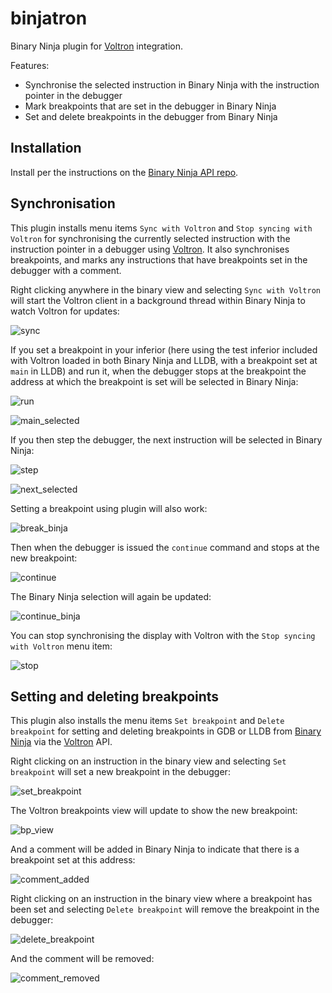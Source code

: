 # binjatron

Binary Ninja plugin for [Voltron](https://github.com/snare/voltron) integration.

Features:

- Synchronise the selected instruction in Binary Ninja with the instruction pointer in the debugger
- Mark breakpoints that are set in the debugger in Binary Ninja
- Set and delete breakpoints in the debugger from Binary Ninja

## Installation

Install per the instructions on the [Binary Ninja API repo](https://github.com/Vector35/binaryninja-api/tree/master/python/examples).

## Synchronisation

This plugin installs menu items `Sync with Voltron` and `Stop syncing with Voltron` for synchronising the currently selected instruction with the instruction pointer in a debugger using [Voltron](https://github.com/snare/voltron). It also synchronises breakpoints, and marks any instructions that have breakpoints set in the debugger with a comment.

Right clicking anywhere in the binary view and selecting `Sync with Voltron` will start the Voltron client in a background thread within Binary Ninja to watch Voltron for updates:

![sync](http://i.imgur.com/DjGcgqz.png)

If you set a breakpoint in your inferior (here using the test inferior included with Voltron loaded in both Binary Ninja and LLDB, with a breakpoint set at `main` in LLDB) and run it, when the debugger stops at the breakpoint the address at which the breakpoint is set will be selected in Binary Ninja:

![run](http://i.imgur.com/Bhx4Evx.png)

![main_selected](http://i.imgur.com/JZpUNK6.png)

If you then step the debugger, the next instruction will be selected in Binary Ninja:

![step](http://i.imgur.com/Py1Smmn.png)

![next_selected](http://i.imgur.com/j8kY6i0.png)

Setting a breakpoint using plugin will also work:

![break_binja](http://i.imgur.com/QDWIzOY.png)

Then when the debugger is issued the `continue` command and stops at the new breakpoint:

![continue](http://i.imgur.com/epX9pxD.png)

The Binary Ninja selection will again be updated:

![continue_binja](http://i.imgur.com/R7jegjW.png)

You can stop synchronising the display with Voltron with the `Stop syncing with Voltron` menu item:

![stop](http://i.imgur.com/waPoB1J.png)


## Setting and deleting breakpoints

This plugin also installs the menu items `Set breakpoint` and `Delete breakpoint` for setting and deleting breakpoints in GDB or LLDB from [Binary Ninja](http://binary.ninja) via the [Voltron](https://github.com/snare/voltron) API.

Right clicking on an instruction in the binary view and selecting `Set breakpoint` will set a new breakpoint in the debugger:

![set_breakpoint](http://i.imgur.com/HzxStvG.png)

The Voltron breakpoints view will update to show the new breakpoint:

![bp_view](http://i.imgur.com/ITHf4zU.png)

And a comment will be added in Binary Ninja to indicate that there is a breakpoint set at this address:

![comment_added](http://i.imgur.com/ASI5gt5.png)

Right clicking on an instruction in the binary view where a breakpoint has been set and selecting `Delete breakpoint` will remove the breakpoint in the debugger:

![delete_breakpoint](http://i.imgur.com/Znqx2Lx.png)

And the comment will be removed:

![comment_removed](http://i.imgur.com/omXqgd9.png)

